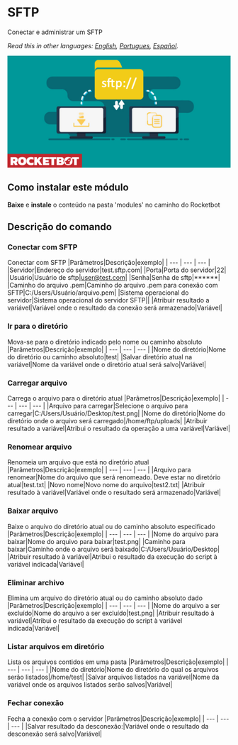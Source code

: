 # SFTP
  
Conectar e administrar um SFTP 

*Read this in other languages: [English](Manual_sftp.md), [Portugues](Manual_sftp.pr.md), [Español](Manual_sftp.es.md).*
  
![banner](imgs/Banner_sftp_.png)
## Como instalar este módulo
  
__Baixe__ e __instale__ o conteúdo na pasta 'modules' no caminho do Rocketbot  



## Descrição do comando

### Conectar com SFTP
  
Conectar com SFTP
|Parâmetros|Descrição|exemplo|
| --- | --- | --- |
|Servidor|Endereço do servidor|test.sftp.com|
|Porta|Porta do servidor|22|
|Usuário|Usuário de sftp|user@test.com|
|Senha|Senha de sftp|******|
|Caminho do arquivo .pem|Caminho do arquivo .pem para conexão com SFTP|C:/Users/Usuário/arquivo.pem|
|Sistema operacional do servidor|Sistema operacional do servidor SFTP||
|Atribuir resultado a variável|Variável onde o resultado da conexão será armazenado|Variável|

### Ir para o diretório
  
Mova-se para o diretório indicado pelo nome ou caminho absoluto
|Parâmetros|Descrição|exemplo|
| --- | --- | --- |
|Nome do diretório|Nome do diretório ou caminho absoluto|test|
|Salvar diretório atual na variável|Nome da variável onde o diretório atual será salvo|Variável|

### Carregar arquivo
  
Carrega o arquivo para o diretório atual
|Parâmetros|Descrição|exemplo|
| --- | --- | --- |
|Arquivo para carregar|Selecione o arquivo para carregar|C:/Users/Usuário/Desktop/test.png|
|Nome do diretório|Nome do diretório onde o arquivo será carregado|/home/ftp/uploads|
|Atribuir resultado a variável|Atribui o resultado da operação a uma variável|Variável|

### Renomear arquivo
  
Renomeia um arquivo que está no diretório atual
|Parâmetros|Descrição|exemplo|
| --- | --- | --- |
|Arquivo para renomear|Nome do arquivo que será renomeado. Deve estar no diretório atual|test.txt|
|Novo nome|Novo nome do arquivo|test2.txt|
|Atribuir resultado à variável|Variável onde o resultado será armazenado|Variável|

### Baixar arquivo
  
Baixe o arquivo do diretório atual ou do caminho absoluto especificado
|Parâmetros|Descrição|exemplo|
| --- | --- | --- |
|Nome do arquivo para baixar|Nome do arquivo para baixar|test.png|
|Caminho para baixar|Caminho onde o arquivo será baixado|C:/Users/Usuário/Desktop|
|Atribuir resultado à variável|Atribui o resultado da execução do script à variável indicada|Variável|

### Eliminar archivo
  
Elimina um arquivo do diretório atual ou do caminho absoluto dado
|Parâmetros|Descrição|exemplo|
| --- | --- | --- |
|Nome do arquivo a ser excluído|Nome do arquivo a ser excluído|test.png|
|Atribuir resultado à variável|Atribui o resultado da execução do script à variável indicada|Variável|

### Listar arquivos em diretório
  
Lista os arquivos contidos em uma pasta
|Parâmetros|Descrição|exemplo|
| --- | --- | --- |
|Nome do diretório|Nome do diretório do qual os arquivos serão listados|/home/test|
|Salvar arquivos listados na variável|Nome da variável onde os arquivos listados serão salvos|Variável|

### Fechar conexão

Fecha a conexão com o servidor
|Parâmetros|Descrição|exemplo|
| --- | --- | --- |
|Salvar resultado da desconexão:|Variável onde o resultado da desconexão será salvo|Variável|